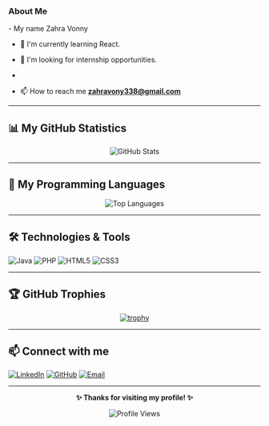 
<!-- About me -->
<h3 align="left">About Me</h3>
- My name Zahra Vonny

- 🔭 I'm currently learning React.
  
- 🌱 I'm looking for internship opportunities.
- 
- 📫 How to reach me **zahravony338@gmail.com**
  <!-- About me end -->

---

## 📊 My GitHub Statistics

<div align="center">
  
![GitHub Stats](https://github-readme-stats.vercel.app/api?username=zahravony507&show_icons=true&theme=dark&hide_border=true&bg_color=0D1117&title_color=58A6FF&text_color=C9D1D9&icon_color=58A6FF)

</div>

---

## 🚀 My Programming Languages

<div align="center">

![Top Languages](https://github-readme-stats.vercel.app/api/top-langs/?username=zahravony507&layout=compact&theme=dark&hide_border=true&bg_color=0D1117&title_color=58A6FF&text_color=C9D1D9)

</div>

---

## 🛠️ Technologies & Tools

![Java](https://img.shields.io/badge/-Java-ED8B00?style=flat-square&logo=java&logoColor=white)
![PHP](https://img.shields.io/badge/-PHP-777BB4?style=flat-square&logo=php&logoColor=white)
![HTML5](https://img.shields.io/badge/-HTML5-E34F26?style=flat-square&logo=html5&logoColor=white)
![CSS3](https://img.shields.io/badge/-CSS3-1572B6?style=flat-square&logo=css3&logoColor=white)

---

## 🏆 GitHub Trophies

<div align="center">

[![trophy](https://github-profile-trophy.vercel.app/?username=zahravony507&theme=darkhub&no-frame=true&no-bg=true&margin-w=4)](https://github.com/zahravony507)

</div>

---

## 📫 Connect with me

[![LinkedIn](https://img.shields.io/badge/-LinkedIn-0077B5?style=flat-square&logo=linkedin&logoColor=white)](https://linkedin.com/in/zahra-vony)
[![GitHub](https://img.shields.io/badge/-GitHub-181717?style=flat-square&logo=github&logoColor=white)](https://github.com/zahravony507)
[![Email](https://img.shields.io/badge/-Email-D14836?style=flat-square&logo=gmail&logoColor=white)](mailto:zahra.vony@email.com)

---

<div align="center">
  
**✨ Thanks for visiting my profile! ✨**

![Profile Views](https://komarev.com/ghpvc/?username=zahravony507&color=58A6FF&style=flat-square)

</div>
